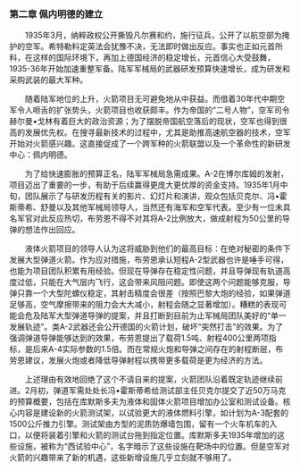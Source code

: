 ### 第二章 佩内明德的建立

　　1935年3月，纳粹政权公开撕毁凡尔赛和约，施行征兵，公开了以航空部为掩护的空军。希特勒料定英法会犹豫不决，无法即时做出反应。事实也正如元首所料，在这样的国际环境下，再加上德国经济的稳定增长，元首信心大受鼓舞，1935-36年开始加速重整军备。陆军军械局的武器研发预算快速增长，成为研发和采购武装的最大军种。

　　随着陆军地位的上升，火箭项目无可避免地从中获益。而借着30年代中期空军令人咂舌的扩张势头，火箭项目也收获颇丰。作为帝国的“二号人物”，空军司令赫尔曼•戈林有着巨大的政治资源；为了摆脱帝国航空落后的现状，空军也得到很高的发展优先权。在搜寻最新技术的过程中，尤其是助推高速航空器的技术，空军开始对火箭感兴趣。这直接促成了一个跨军种的火箭联盟以及一个革命性的新研发中心：佩内明德。

　　为了给快速膨胀的预算正名，陆军军械局急需成果。A-2在博尔库姆的发射，项目迈出了重要的一步，有助于后续赢得更庞大更优厚的资金支持。1935年1月中旬，团队展示了与研发历程有关的影片、幻灯片和演讲，观众包括贝克尔、冯•霍斯蒂希、舒曼以及其他军械局领导人，当然还有海军和空军代表。至少有一位未具名军官对此反应热切，布劳恩不得不对其将A-2比例放大，做成射程为50公里的导弹的想法作出回应。

　　液体火箭项目的领导人认为这将威胁到他们的最高目标：在绝对秘密的条件下发展大型弹道火箭。作为应对措施，布劳恩承认短程A-2型武器也许是唾手可得，也能为项目团队积累有用经验。但现在导弹存在稳定性问题，并且导弹现有轨道高度过低，只能在大气层内飞行，这会带来风阻问题。即使这两个问题能够克服，导弹只靠一个大型陀螺仪稳定，其射击精度会很差（按照巴黎大炮的经验，如果弹道足够高，空气摩擦带来的阻力会大大减小，射程会随之显著增加）。糟糕的表现可能会危及陆军大型弹道导弹的提案，并且打断到目前为止军械局团队美好的“单一发展轨迹”。类A-2武器还会公开德国的火箭计划，破坏“突然打击”的效果。为了强调弹道导弹能够达到的效果，布劳恩提出了载荷1.5吨、射程400公里两项指标，是后来A-4实际参数的1.5倍。而在常规火炮和导弹之间存在的射程断层，布劳恩建议，发展火炮或者降低导弹射程以携带更多载荷是更为经济的方法。

　　上述理由有效地回绝了这个不请自来的提案，火箭团队沿着既定轨迹继续前进。2月初，弹道军需处处长冯•霍斯蒂希给测试部主任贝克尔提交了近50万马克的预算概要，包括在库默斯多夫为液体和固体火箭项目增加办公室和测试设备。核心内容是建设新的火箭测试架，以试验更大的液体燃料引擎，如计划为A-3配套的1500公斤推力引擎。测试架由方型的泥质防爆墙包围，留有一个火车机车的入口，以便将装着引擎和火箭的测试台拖到指定位置。库默斯多夫1935年增加的这些设施，被称为“西试验中心”，名字暗示了这些设施在靶场中的位置。但是空军对火箭的兴趣带来了新的机遇，这些新增设施几乎立刻就不够用了。